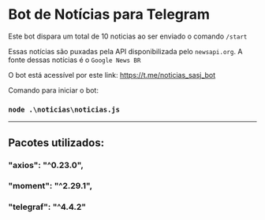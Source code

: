 # Bot de Notícias para Telegram

Este bot dispara um total de 10 noticias ao ser enviado o comando `/start`

Essas notícias são puxadas pela API disponibilizada pelo `newsapi.org`.
A fonte dessas notícias é o `Google News BR`

O bot está acessível por este link: https://t.me/noticias_sasj_bot

Comando para iniciar o bot: 

### `node .\noticias\noticias.js`

--------------------------------
## Pacotes utilizados:

### "axios": "^0.23.0",

### "moment": "^2.29.1",

### "telegraf": "^4.4.2"